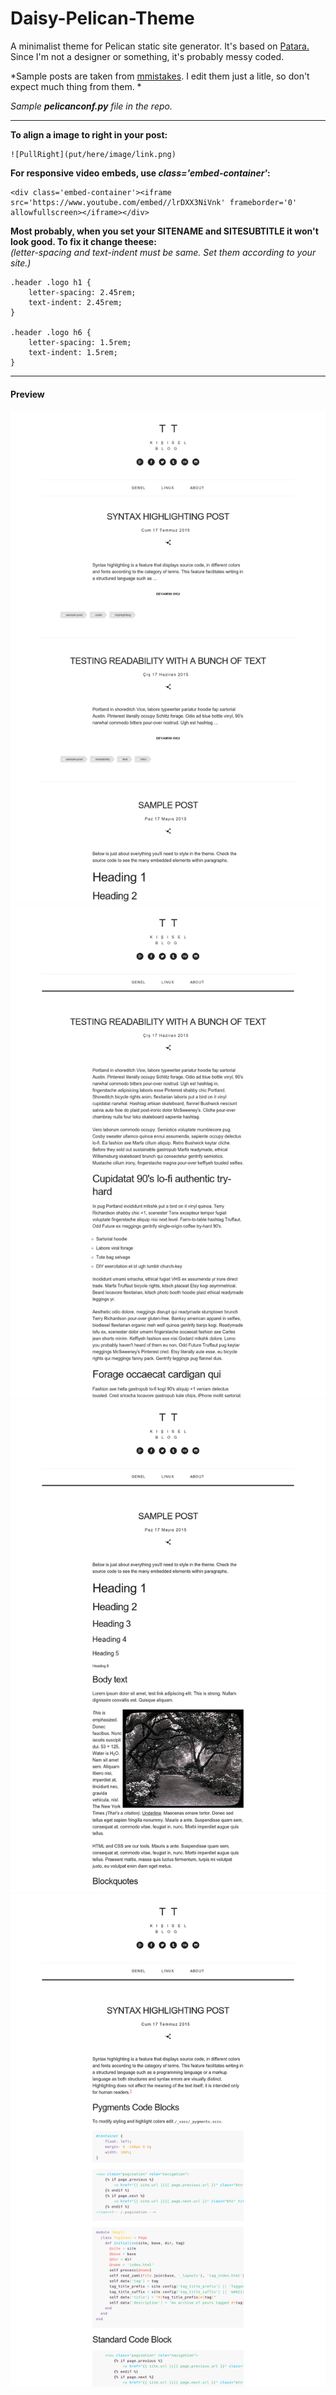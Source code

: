 # Daisy-Pelican-Theme
A minimalist theme for Pelican static site generator. It's based on [Patara.](http://patarakirby.aristotheme.com/)  
Since I'm not a designer or something, it's probably messy coded.  

 *Sample posts are taken from [mmistakes](https://github.com/mmistakes/). I edit them just a litle, so don't expect much thing from them. *  

 *Sample **pelicanconf.py** file in the repo.*    

***  

**To align a image to right in your post:**  
```
![PullRight](put/here/image/link.png)
```  
**For responsive video embeds, use *class='embed-container'*:**  
```
<div class='embed-container'><iframe src='https://www.youtube.com/embed//lrDXX3NiVnk' frameborder='0' allowfullscreen></iframe></div>
```  

**Most probably, when you set your SITENAME and SITESUBTITLE it won't look good. To fix it change theese:**  
*(letter-spacing and text-indent must be same. Set them according to your site.)*  
```
.header .logo h1 {
    letter-spacing: 2.45rem;
    text-indent: 2.45rem;
}

.header .logo h6 {
    letter-spacing: 1.5rem;
    text-indent: 1.5rem;
}
```  
 ***  

#### Preview
![Preview](/Preview-1.png)
![Preview](/Preview-2.png)
![Preview](/Preview-3.png)
![Preview](/Preview-4.png)
